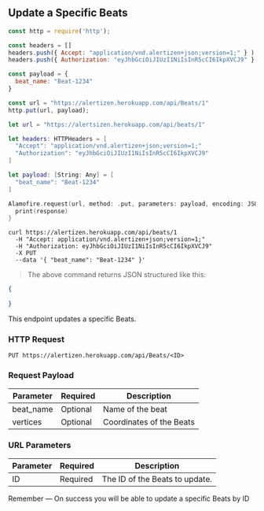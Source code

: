 ## Update a Specific Beats

```javascript
const http = require('http');

const headers = [] 
headers.push({ Accept: "application/vnd.alertizen+json;version=1;" } ); 
headers.push({ Authorization: "eyJhbGciOiJIUzI1NiIsInR5cCI6IkpXVCJ9" } ); 

const payload = {
  beat_name: "Beat-1234"
}

const url = "https://alertizen.herokuapp.com/api/Beats/1"
http.put(url, payload);
```


```swift
let url = "https://alertsizen.herokuapp.com/api/beats/1"

let headers: HTTPHeaders = [
  "Accept": "application/vnd.alertizen+json;version=1;"
  "Authorization": "eyJhbGciOiJIUzI1NiIsInR5cCI6IkpXVCJ9"
]

let payload: [String: Any] = [
  "beat_name": "Beat-1234"
]

Alamofire.request(url, method: .put, parameters: payload, encoding: JSONEncoding.default, headers: headers).responseJSON { response in
  print(response)
}
```

```shell
curl https://alertizen.herokuapp.com/api/beats/1
  -H "Accept: application/vnd.alertizen+json;version=1;"
  -H "Authorization: eyJhbGciOiJIUzI1NiIsInR5cCI6IkpXVCJ9"
  -X PUT
  --data '{ "beat_name": "Beat-1234" }'
```

> The above command returns JSON structured like this:

```json
{
    
}
```

This endpoint updates a specific Beats.

### HTTP Request

`PUT https://alertizen.herokuapp.com/api/Beats/<ID>`

### Request Payload

Parameter | Required | Description
--------- | ------- | -----------
beat_name | Optional | Name of the beat
vertices | Optional | Coordinates of the Beats



### URL Parameters

Parameter | Required | Description
--------- | ------- | -----------
ID | Required | The ID of the Beats to update.





<aside class="success">
Remember — On success you will be able to update a specific Beats by ID
</aside>
